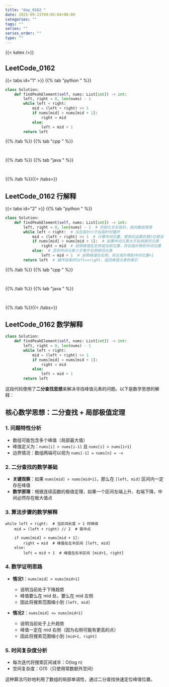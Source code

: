 ```yaml
---
title: "day_0162 "
date: 2025-09-21T09:05:04+08:00
categories: ""
tags: ""
series: ""
series_order: ""
type: ""
---
```


{{< katex />}}


## LeetCode_0162 

{{< tabs id="1" >}}
{{% tab "python " %}}

```python 
class Solution:
    def findPeakElement(self, nums: List[int]) -> int:
        left, right = 0, len(nums) - 1
        while left < right:
            mid = (left + right) >> 1
            if nums[mid] > nums[mid + 1]:
                right = mid
            else:
                left = mid + 1
        return left 
```

{{% /tab %}}
{{% tab "cpp " %}}

```cpp 
 
```

{{% /tab %}}
{{% tab "java " %}}

```java 
 
```

{{% /tab %}}{{< /tabs>}}

## LeetCode_0162  行解释

{{< tabs id="2" >}}
{{% tab "python " %}}


```python 
class Solution:
    def findPeakElement(self, nums: List[int]) -> int:
        left, right = 0, len(nums) - 1  # 初始化左右指针，指向数组首尾
        while left < right:  # 当左指针小于右指针时循环
            mid = (left + right) >> 1  # 计算中间位置，使用位运算右移1位相当于除以2
            if nums[mid] > nums[mid + 1]:  # 如果中间元素大于右侧相邻元素
                right = mid  # 说明峰值在左侧或当前位置，将右指针移到中间位置
            else:  # 否则中间元素小于等于右侧相邻元素
                left = mid + 1  # 说明峰值在右侧，将左指针移到中间位置+1
        return left  # 循环结束时left==right，返回峰值元素的索引
```

{{% /tab %}}
{{% tab "cpp " %}}

```cpp 
 
```

{{% /tab %}}
{{% tab "java " %}}

```java 
 
```

{{% /tab %}}{{< /tabs>}}

## LeetCode_0162  数学解释

```python 
class Solution:
    def findPeakElement(self, nums: List[int]) -> int:
        left, right = 0, len(nums) - 1
        while left < right:
            mid = (left + right) >> 1
            if nums[mid] > nums[mid + 1]:
                right = mid
            else:
                left = mid + 1
        return left 
```


这段代码使用了**二分查找思想**来解决寻找峰值元素的问题。以下是数学思想的解释：

## 核心数学思想：**二分查找 + 局部极值定理**

### 1. **问题特性分析**
- 数组可能包含多个峰值（局部最大值）
- 峰值定义为：`nums[i] > nums[i-1]` 且 `nums[i] > nums[i+1]`
- 边界情况：数组两端可以视为 `nums[-1] = nums[n] = -∞`

### 2. **二分查找的数学基础**
- **关键观察**：如果 `nums[mid] > nums[mid+1]`，那么在 `[left, mid]` 区间内一定存在峰值
- **数学原理**：根据连续函数的极值定理，如果一个区间左端上升、右端下降，中间必然存在极大值点

### 3. **算法步骤的数学解释**
```
while left < right:  # 当区间长度 > 1 时继续
    mid = (left + right) // 2  # 取中点
    
    if nums[mid] > nums[mid + 1]:
        right = mid  # 峰值在左半区间 [left, mid]
    else:
        left = mid + 1  # 峰值在右半区间 [mid+1, right]
```

### 4. **数学证明思路**
- **情况1**：`nums[mid] > nums[mid+1]`
  - 说明当前处于下降趋势
  - 峰值要么在 mid 处，要么在 mid 左侧
  - 因此将搜索范围缩小到 `[left, mid]`

- **情况2**：`nums[mid] <= nums[mid+1]`
  - 说明当前处于上升趋势
  - 峰值一定在 mid 右侧（因为右侧可能有更高的点）
  - 因此将搜索范围缩小到 `[mid+1, right]`

### 5. **时间复杂度分析**
- 每次迭代将搜索区间减半：O(log n)
- 空间复杂度：O(1)（只使用常数额外空间）

这种算法巧妙地利用了数组的局部单调性，通过二分查找快速定位峰值位置。
